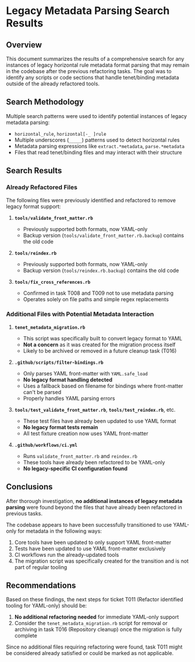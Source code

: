 # Legacy Metadata Parsing Search Results

## Overview

This document summarizes the results of a comprehensive search for any instances of legacy horizontal rule metadata format parsing that may remain in the codebase after the previous refactoring tasks. The goal was to identify any scripts or code sections that handle tenet/binding metadata outside of the already refactored tools.

## Search Methodology

Multiple search patterns were used to identify potential instances of legacy metadata parsing:

- `horizontal_rule`, `horizontal[-_ ]rule`
- Multiple underscores (`_____`) patterns used to detect horizontal rules
- Metadata parsing expressions like `extract.*metadata`, `parse.*metadata`
- Files that read tenet/binding files and may interact with their structure

## Search Results

### Already Refactored Files

The following files were previously identified and refactored to remove legacy format support:

1. **`tools/validate_front_matter.rb`**
   - Previously supported both formats, now YAML-only
   - Backup version (`tools/validate_front_matter.rb.backup`) contains the old code

2. **`tools/reindex.rb`**
   - Previously supported both formats, now YAML-only
   - Backup version (`tools/reindex.rb.backup`) contains the old code

3. **`tools/fix_cross_references.rb`**
   - Confirmed in task T008 and T009 not to use metadata parsing
   - Operates solely on file paths and simple regex replacements

### Additional Files with Potential Metadata Interaction

1. **`tenet_metadata_migration.rb`**
   - This script was specifically built to convert legacy format to YAML
   - **Not a concern** as it was created for the migration process itself
   - Likely to be archived or removed in a future cleanup task (T016)

2. **`.github/scripts/filter-bindings.rb`**
   - Only parses YAML front-matter with `YAML.safe_load`
   - **No legacy format handling detected**
   - Uses a fallback based on filename for bindings where front-matter can't be parsed
   - Properly handles YAML parsing errors

3. **`tools/test_validate_front_matter.rb`**, **`tools/test_reindex.rb`**, etc.
   - These test files have already been updated to use YAML format
   - **No legacy format tests remain**
   - All test fixture creation now uses YAML front-matter

4. **`.github/workflows/ci.yml`**
   - Runs `validate_front_matter.rb` and `reindex.rb`
   - These tools have already been refactored to be YAML-only
   - **No legacy-specific CI configuration found**

## Conclusions

After thorough investigation, **no additional instances of legacy metadata parsing** were found beyond the files that have already been refactored in previous tasks.

The codebase appears to have been successfully transitioned to use YAML-only for metadata in the following ways:

1. Core tools have been updated to only support YAML front-matter
2. Tests have been updated to use YAML front-matter exclusively
3. CI workflows run the already-updated tools
4. The migration script was specifically created for the transition and is not part of regular tooling

## Recommendations

Based on these findings, the next steps for ticket T011 (Refactor identified tooling for YAML-only) should be:

1. **No additional refactoring needed** for immediate YAML-only support
2. Consider the `tenet_metadata_migration.rb` script for removal or archiving in task T016 (Repository cleanup) once the migration is fully complete

Since no additional files requiring refactoring were found, task T011 might be considered already satisfied or could be marked as not applicable.
